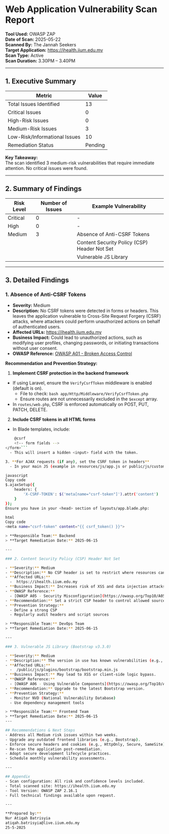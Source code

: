 # Web Application Vulnerability Scan Report

**Tool Used:** OWASP ZAP  
**Date of Scan:** 2025-05-22  
**Scanned By:** The Jannah Seekers  
**Target Application:** https://ihealth.iium.edu.my  
**Scan Type:** Active  
**Scan Duration:** 3.30PM – 3.40PM  

---

## 1. Executive Summary

| Metric                         | Value            |
|-------------------------------|------------------|
| Total Issues Identified       | 13    |
| Critical Issues               | 0     |
| High-Risk Issues              | 0     |
| Medium-Risk Issues            | 3     |
| Low-Risk/Informational Issues | 10    |
| Remediation Status            |Pending|

**Key Takeaway:**  
The scan identified 3 medium-risk vulnerabilities that require immediate attention. No critical issues were found.  

---

## 2. Summary of Findings

| Risk Level | Number of Issues | Example Vulnerability          |
|------------|------------------|--------------------------------|
| Critical   | 0                | -  |
| High       | 0                | -  |
| Medium     | 3                | Absence of Anti-CSRF Tokens |
|            |                  | Content Security Policy (CSP) Header Not Set |
|            |                  | Vulnerable JS Library |

---

## 3. Detailed Findings

### 1. Absence of Anti-CSRF Tokens

- **Severity:** Medium   
- **Description:** No CSRF tokens were detected in forms or headers. This leaves the application vulnerable to Cross-Site Request Forgery (CSRF) attacks, where attackers could perform unauthorized actions on behalf of authenticated users.   
- **Affected URLs:** https://ihealth.iium.edu.my   
- **Business Impact:** Could lead to unauthorized actions, such as modifying user profiles, changing passwords, or initiating transactions without user consent.  
- **OWASP Reference:** [OWASP A01 - Broken Access Control](https://owasp.org/Top10/A01_2021-Broken_Access_Control)  

**Recommendation and Prevention Strategy:** 
1. **Implement CSRF protection in the backend framework**
  - If using Laravel, ensure the `VerifyCsrfToken` middleware is enabled (default is on).
    - File to check:
```bash app/Http/Middleware/VerifyCsrfToken.php ```
    - Ensure routes are not unnecessarily excluded in the `$except` array.
  - In `routes/web.php`, CSRF is enforced automatically on POST, PUT, PATCH, DELETE.  

2. **Include CSRF tokens in all HTML forms**
  - In Blade templates, include:
```bash <form method="POST" action="/example">
    @csrf
    <!-- form fields -->
</form>```
  - This will insert a hidden <input> field with the token.

3. **For AJAX requests (if any), set the CSRF token in headers**
  - In your main JS (example in resources/js/app.js or public/js/custom.js):

javascript
Copy code
$.ajaxSetup({
    headers: {
        'X-CSRF-TOKEN': $('meta[name="csrf-token"]').attr('content')
    }
});
Ensure you have in your <head> section of layouts/app.blade.php:

html
Copy code
<meta name="csrf-token" content="{{ csrf_token() }}">

> **Responsible Team:** Backend    
> **Target Remediation Date:** 2025-06-15  

---

### 2. Content Security Policy (CSP) Header Not Set

- **Severity:** Medium 
- **Description:** No CSP header is set to restrict where resources can be loaded from.  
- **Affected URLs:**  
  -  https://ihealth.iium.edu.my  
- **Business Impact:** Increases risk of XSS and data injection attacks.  
- **OWASP Reference:**  
  - [OWASP A05 - Security Misconfiguration](https://owasp.org/Top10/A05_2021-Security_Misconfiguration/)  
- **Recommendation:** Set a strict CSP header to control allowed sources.  
- **Prevention Strategy:**  
  - Define a strong CSP
  - Regularly audit headers and script sources

> **Responsible Team:** DevOps Team    
> **Target Remediation Date:** 2025-06-15  

---

### 3. Vulnerable JS Library (Bootstrap v3.3.0)

- **Severity:** Medium 
- **Description:** The version in use has known vulnerabilities (e.g., CVE-2018-14041, CVE-2019-8331).  
- **Affected URLs:**  
  -  /public/js/plugins/bootstrap/bootstrap.min.js  
- **Business Impact:** May lead to XSS or client-side logic bypass.  
- **OWASP Reference:**  
  - [OWASP A06 - Using Vulnerable Components](https://owasp.org/Top10/A06_2021-Vulnerable_and_Outdated_Components/)  
- **Recommendation:** Upgrade to the latest Bootstrap version.  
- **Prevention Strategy:**  
  - Monitor NVD (National Vulnerability Database)
  - Use dependency management tools

> **Responsible Team:** Frontend Team    
> **Target Remediation Date:** 2025-06-15 
---

## Recommendations & Next Steps
- Address all Medium risk issues within two weeks.
- Upgrade any outdated frontend libraries (e.g., Bootstrap).
- Enforce secure headers and cookies (e.g., HttpOnly, Secure, SameSite).
- Re-scan the application post-remediation.
- Adopt secure development lifecycle practices.
- Schedule monthly vulnerability assessments.

---

## Appendix
- Scan configuration: All risk and confidence levels included.
- Total scanned site: https://ihealth.iium.edu.my
- Tool Version: OWASP ZAP 2.16.1
- Full technical findings available upon request.

---

**Prepared by:**  
Nur Atiqah Batrisyia  
atiqah.batrisyia@live.iium.edu.my  
25-5-2025
